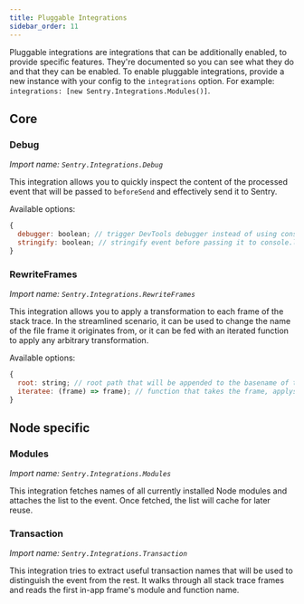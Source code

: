 ```yaml
---
title: Pluggable Integrations
sidebar_order: 11
---
```


Pluggable integrations are integrations that can be additionally enabled, to provide specific features. They're documented so you can see what they do and that they can be enabled. To enable pluggable integrations, provide a new instance with your config to the `integrations` option. For example: `integrations: [new Sentry.Integrations.Modules()]`.


## Core

### Debug

_Import name: `Sentry.Integrations.Debug`_

This integration allows you to quickly inspect the content of the processed event that will be passed to `beforeSend` and effectively send it to Sentry.

Available options:

```js
{
  debugger: boolean; // trigger DevTools debugger instead of using console.log
  stringify: boolean; // stringify event before passing it to console.log
}
```

### RewriteFrames

_Import name: `Sentry.Integrations.RewriteFrames`_

This integration allows you to apply a transformation to each frame of the stack trace. In the streamlined scenario, it can be used to change the name of the file frame it originates from, or it can be fed with an iterated function to apply any arbitrary transformation.

Available options:

```js
{
  root: string; // root path that will be appended to the basename of the current frame's url
  iteratee: (frame) => frame); // function that takes the frame, applys any transformation on it and returns it back
}
```

## Node specific

### Modules

_Import name: `Sentry.Integrations.Modules`_

This integration fetches names of all currently installed Node modules and attaches the list to the event. Once fetched, the list will cache for later reuse.

### Transaction

_Import name: `Sentry.Integrations.Transaction`_

This integration tries to extract useful transaction names that will be used to distinguish the event from the rest. It walks through all stack trace frames and reads the first in-app frame's module and function name.